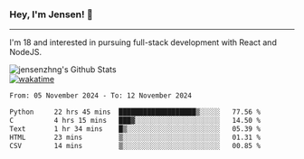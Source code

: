### Hey, I'm Jensen! 👋

---

I'm 18 and interested in pursuing full-stack development with React and NodeJS.

![jensenzhng's Github Stats](https://github-readme-stats.vercel.app/api?username=jensenzhng&theme=dark&show_icons=true&count_private=true)
<br />
[![wakatime](https://wakatime.com/badge/user/cbfc263d-3611-4e36-8278-8fad45fe3f62.svg)](https://wakatime.com/@cbfc263d-3611-4e36-8278-8fad45fe3f62)

<!--START_SECTION:waka-->

```txt
From: 05 November 2024 - To: 12 November 2024

Python     22 hrs 45 mins  ███████████████████▒░░░░░   77.56 %
C          4 hrs 15 mins   ███▓░░░░░░░░░░░░░░░░░░░░░   14.50 %
Text       1 hr 34 mins    █▒░░░░░░░░░░░░░░░░░░░░░░░   05.39 %
HTML       23 mins         ▒░░░░░░░░░░░░░░░░░░░░░░░░   01.31 %
CSV        14 mins         ▒░░░░░░░░░░░░░░░░░░░░░░░░   00.85 %
```

<!--END_SECTION:waka-->
